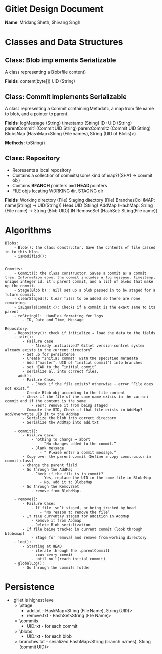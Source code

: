 # Gitlet Design Document
**Name**: Mridang Sheth, Shivang Singh

# Classes and Data Structures
## Class: Blob implements Serializable

A class representing a Blob(file content)

**Fields:**
content(byte[])
UID (String)



## Class: Commit implements Serializable

A class representing a Commit containing Metadata, a map from file name to blob, and a pointer to parent.

**Fields:**
logMessage (String)
timestamp (String)
ID : UID (String)
parentCommit1 (Commit UID String)
parentCommit2 (Commit UID String)
BlobsMap (HashMap<String (File names), String (UID of Blobs)>)

**Methods:**
toString()


## Class: Repository 
- Represents a local repository
- Contains a collection of commits(some kind of map?)(SHA1 → commit obj)
- Contains **BRANCH** pointers and **HEAD** pointers
- FILE objs locating WORKING dir, STAGING dir

**Fields:**
Working directory (File)
Staging directory (File)
BranchesCol (MAP: name(String) → UID(String))
Head UID (String)
AddMap (HashMap: String (File name) → String (Blob UID)) (N
RemoveSet (HashSet: String(File name))

# Algorithms
    Blobs:
        - Blob(): the class constructor. Save the contents of file passed in to this blob. 
        - isModified(): 


    Commits: 
        - Commit(): the class constructor. Saves a commit as a commit tree. Information about the commit includes a log message, timestamp, unique integer id, it’s parent commit, and a list of blobs that make up the commit.
        - Stage(Blob b) : Will set up a blob passed in to be staged for a future commit. 
        - clearStaged(): Clear files to be added so there are none remaining. 
        - isEquals(Commit c): Checks if a commit is the exact same to its parent
        - toString():  Handles formating for logs 
            - ID, Date and Time, Message
    
    Repository:
        - Repository(): check if initialize → load the data to the fields
        - Init():  
            - Failure case
                - Already initialized? Gitlet version-control system already exists in the current directory”
            - Set up for persistence
            - Create “initial commit” with the specified metadata
            - Add (“master”, UID of “initial commit”) into branches
            - set HEAD to the “initial commit”
            - serialize all into correct files.
        - add():
            - Failure Cases
                - Check if the file exists? otherwise - error “File does not exist.”
            - Create Blob obj according to the file content
            - Check if the file of the same name exists in the current commit and if the content is the same
                - Yes?: remove it from being staged
            - Compute the UID, Check if that file exists in AddMap? add/overwrite UID it to the AddMap
            - Serialize the blob into correct directory
            - Serialize the AddMap into add.txt
            
        - commit():
            - Failure Cases
                - nothing to change → abort
                    - “No changes added to the commit.”
                - Blank message
                    - “ Please enter a commit message.”
            - Copy over the parent commit (Define a copy constructor in commit class)
            - change the parent field
            - Go through the AddMap
                - Check if the file is in commit?
                    - Yes, replace the UID in the same file in BlobsMap
                    - No, add it to BlobsMap
            - Go through the RemoveSet
                - remove from BlobsMap.
                
        - remove():
            - Failure Cases
                - If file isn’t staged, or being tracked by head 
                    - “No reason to remove the file”
            - If file currently staged for addition in AddMap
                - Remove it from Addmap
                - Delete Blob serialization.
            - If file being tracked in current commit (look through blobsmap)
                - Stage for removal and remove from working directory
        - log():
            - Starting at HEAD
                - iterate through the .parentCommit1 
                - sout every commit
                - until null(reach initial commit)
        - globalLog():
            - Go through the commits folder
# Persistence
- .gitlet is highest level
    - \stage
        - add.txt - HashMap<String (File Name), String (UID)>
        - remove.txt - HashSet<String (File Name)>
    - \commits
        - UID.txt - for each commit
    - \blobs
        - UID.txt - for each blob
    - branches.txt - serialized HashMap<String (branch names), String (commit UID)>


    

